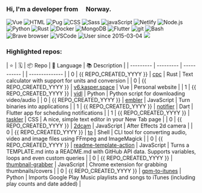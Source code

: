 ### Hi, I'm a developer from <img src="https://image.flaticon.com/icons/svg/197/197579.svg" width="13" /> Norway.

<p>
  <img alt="Vue" src="https://img.shields.io/badge/-Vue-63B587?style=flat-square&logo=vue.js&logoColor=white" />
  <img alt="HTML" src="https://img.shields.io/badge/-HTML-E34F26?style=flat-square&logo=html5&logoColor=white" />
  <img alt="Pug" src="https://img.shields.io/badge/-Pug-9F6758?style=flat-square&logo=html5&logoColor=white" />
  <img alt="CSS" src="https://img.shields.io/badge/-CSS3-448AC0?style=flat-square&logo=css3&logoColor=white" />
  <img alt="Sass" src="https://img.shields.io/badge/-Sass-CC6699?style=flat-square&logo=sass&logoColor=white" />
  <img alt="javaScript" src="https://img.shields.io/badge/-JavaScript-DABD4D?style=flat-square&logo=html5&logoColor=white" />
  <img alt="Netlify" src="https://img.shields.io/badge/-Netlify-5EA7BA?style=flat-square&logo=netlify&logoColor=white" />
  <img alt="Node.js" src="https://img.shields.io/badge/-Nodejs-43853d?style=flat-square&logo=Node.js&logoColor=white" />
  <img alt="Python" src="https://img.shields.io/badge/-Python-4F7CAA?style=flat-square&logo=python&logoColor=white" />
  <img alt="Rust" src="https://img.shields.io/badge/-Rust-000000?style=flat-square&logo=rust&logoColor=white" />
  <img alt="Docker" src="https://img.shields.io/badge/-Docker-46a2f1?style=flat-square&logo=docker&logoColor=white" />
  <img alt="MongoDB" src="https://img.shields.io/badge/-MongoDB-13aa52?style=flat-square&logo=mongodb&logoColor=white" />
  <img alt="Flutter" src="https://img.shields.io/badge/-Flutter-3E89F5?style=flat-square&logo=flutter&logoColor=white" />
  <img alt="git" src="https://img.shields.io/badge/-Git-F05032?style=flat-square&logo=git&logoColor=white" />
  <img alt="Bash" src="https://img.shields.io/badge/-Bash-2B3136?style=flat-square&logo=gnu-bash&logoColor=white" />
  <img alt="Brave browser" src="https://img.shields.io/badge/-Brave_Browser-FB542B?style=flat-square&logo=brave&logoColor=white" />
  <img alt="VSCode" src="https://img.shields.io/badge/-VSCode-3277B4?style=flat-square&logo=visual-studio-code&logoColor=white" />
  <img alt="User since 2015-03-04" src="https://img.shields.io/badge/Joined-2015--03--04-2eb872?style=flat-square&logo=github&logoColor=white&labelColor=2f3438" />
  <img src="https://gpvc.arturio.dev/probablykasper" />
</p>

### Highlighted repos:


| ⭐️         |     🗓    | 📦 Repo     |  🧰 Language | 📚 Description |
| --------- | --------- | ----------- |              | -------------- |
| 0 | {{ REPO_CREATED_YYYY }} | [cpc](https://github.com/probablykasper/cpc) | Rust | Text calculator with support for units and conversion |
| 0 | {{ REPO_CREATED_YYYY }} | [v6.kasper.space](https://github.com/probablykasper/v6.kasper.space) | Vue | Personal website |
| 1 | {{ REPO_CREATED_YYYY }} | [vidl](https://github.com/probablykasper/vidl) | Python | Python script for downloading video/audio |
| 0 | {{ REPO_CREATED_YYYY }} | [embler](https://github.com/probablykasper/embler) | JavaScript | Turn binaries into applications |
| 1 | {{ REPO_CREATED_YYYY }} | [notifier](https://github.com/probablykasper/notifier) | Dart | Flutter app for scheduling notifications |
| 1 | {{ REPO_CREATED_YYYY }} | [taskler](https://github.com/probablykasper/taskler) | CSS | A nice, simple text editor in your New Tab page |
| 0 | {{ REPO_CREATED_YYYY }} | [2dcam](https://github.com/probablykasper/2dcam) | JavaScript | After Effects 2d camera |
| 0 | {{ REPO_CREATED_YYYY }} | [to](https://github.com/probablykasper/to) | Shell | CLI tool for converting audio, video and image files using FFmpeg and ImageMagick |
| 0 | {{ REPO_CREATED_YYYY }} | [readme-template-action](https://github.com/probablykasper/readme-template-action) | JavaScript | Turns a TEMPLATE.md into a README.md with GitHub API data. Supports variables, loops and even custom queries |
| 0 | {{ REPO_CREATED_YYYY }} | [thumbnail-grabber](https://github.com/probablykasper/thumbnail-grabber) | JavaScript | Chrome extension for grabbing thumbnails/covers |
| 0 | {{ REPO_CREATED_YYYY }} | [gpm-to-itunes](https://github.com/probablykasper/gpm-to-itunes) | Python | Imports Google Play Music playlists and songs to iTunes (including play counts and date added) |
